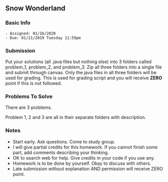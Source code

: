 ## Snow Wonderland

### Basic Info

    - Assigned: 01/16/2020
    - Due: 01/21/2019 Tuesday 11:59pm

### Submission 
Put your solutions (all .java files but nothing else) into 3 folders called problem_1, problem_2, and problem_3. Zip all three folders into a single file and submit through canvas. Only the java files in all three folders will be used for grading. This is used for grading script and you will receive **ZERO** point if this is not followed.
    
### Problems To Solve

There are 3 problems. 

Problem 1, 2 and 3 are all in their separate folders with description. 
    
### Notes

- Start early. Ask questions. Come to study group. 
- I will give partial credits for this homework. If you cannot finish some part, add comments describing your thinking.
- OK to search web for help. Give credits in your code if you use any. 
- Homework is to be done by yourself. Okay to discuss with others.
- Late submission without explanation AND permission will receive ZERO point.
    
    




